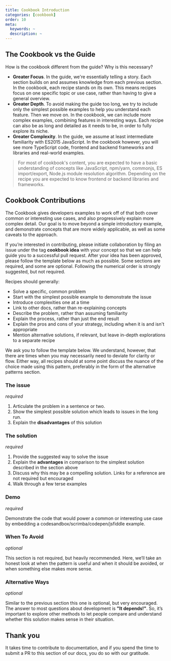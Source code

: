 ```yaml
---
title: Cookbook Introduction
categories: [cookbook]
order: 10
meta:
  keywords: ~
  description: ~
---
```


## The Cookbook vs the Guide

How is the cookbook different from the guide? Why is this necessary?

* **Greater Focus**. In the guide, we're essentially telling a story. Each section builds on and assumes knowledge from each previous section. In the cookbook, each recipe stands on its own. This means recipes focus on one specific topic or use case, rather than having to give a general overview.
* **Greater Depth**. To avoid making the guide too long, we try to include only the simplest possible examples to help you understand each feature. Then we move on. In the cookbook, we can include more complex examples, combining features in interesting ways. Each recipe can also be as long and detailed as it needs to be, in order to fully explore its niche.
* **Greater Complexity**. In the guide, we assume at least intermediate familiarity with ES2015 JavaScript. In the cookbook however, you will see more TypeScript code, frontend and backend frameworks and libraries and real-world examples.

> For most of cookbook's content, you are expected to have a basic understanding of concepts like JavaScript, npm/yarn, commonjs, ES import/export, Node.js module resolution algorithm. Depending on the recipe you are expected to know frontend or backend libraries and frameworks.

## Cookbook Contributions

The Cookbook gives developers examples to work off of that both cover common or interesting use cases, and also progressively explain more complex detail. Our goal is to move beyond a simple introductory example, and demonstrate concepts that are more widely applicable, as well as some caveats to the approach.

If you’re interested in contributing, please initiate collaboration by filing an issue under the tag **cookbook idea** with your concept so that we can help guide you to a successful pull request. After your idea has been approved, please follow the template below as much as possible. Some sections are required, and some are optional. Following the numerical order is strongly suggested, but not required.

Recipes should generally:

* Solve a specific, common problem
* Start with the simplest possible example to demonstrate the issue
* Introduce complexities one at a time
* Link to other docs, rather than re-explaining concepts
* Describe the problem, rather than assuming familiarity
* Explain the process, rather than just the end result
* Explain the pros and cons of your strategy, including when it is and isn't appropriate
* Mention alternative solutions, if relevant, but leave in-depth explorations to a separate recipe

We ask you to follow the template below. We understand, however, that there are times when you may necessarily need to deviate for clarity or flow. Either way, all recipes should at some point discuss the nuance of the choice made using this pattern, preferably in the form of the alternative patterns section.

### The issue

*required*

1. Articulate the problem in a sentence or two.
2. Show the simplest possible solution which leads to issues in the long run.
3. Explain the **disadvantages** of this solution

### The solution

*required*

1. Provide the suggested way to solve the issue
2. Explain the **advantages** in comparison to the simplest solution described in the section above
3. Discuss why this may be a compelling solution. Links for a reference are not required but encouraged
4. Walk through a few terse examples

### Demo

*required*

Demonstrate the code that would power a common or interesting use case by embedding a codesandbox/scrimba/codepen/jsfiddle example.

### When To Avoid

*optional*

This section is not required, but heavily recommended. Here, we’ll take an honest look at when the pattern is useful and when it should be avoided, or when something else makes more sense.

### Alternative Ways

*optional*

Similar to the previous section this one is optional, but very encouraged. The answer to most questions about development is **"It depends!"**. So, it’s important to explore other methods to let people compare and understand whether this solution makes sense in their situation.

## Thank you

It takes time to contribute to documentation, and if you spend the time to submit a PR to this section of our docs, you do so with our gratitude.
